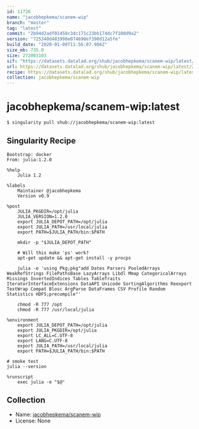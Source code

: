 ```yaml
---
id: 11726
name: "jacobhepkema/scanem-wip"
branch: "master"
tag: "latest"
commit: "2b94d2adf01458c3dc171c23bb174dc7f100d9a2"
version: "725340d483998e074690ef390d12a5fe"
build_date: "2020-01-08T11:56:07.904Z"
size_mb: 735.0
size: 272003103
sif: "https://datasets.datalad.org/shub/jacobhepkema/scanem-wip/latest/2020-01-08-2b94d2ad-725340d4/725340d483998e074690ef390d12a5fe.sif"
url: https://datasets.datalad.org/shub/jacobhepkema/scanem-wip/latest/2020-01-08-2b94d2ad-725340d4/
recipe: https://datasets.datalad.org/shub/jacobhepkema/scanem-wip/latest/2020-01-08-2b94d2ad-725340d4/Singularity
collection: jacobhepkema/scanem-wip
---
```


# jacobhepkema/scanem-wip:latest

```bash
$ singularity pull shub://jacobhepkema/scanem-wip:latest
```

## Singularity Recipe

```singularity
Bootstrap: docker
From: julia:1.2.0

%help
    Julia 1.2

%labels
    Maintainer @jacobhepkema
    Version v0.9

%post
    JULIA_PKGDIR=/opt/julia
    JULIA_VERSION=1.2.0
    export JULIA_DEPOT_PATH=/opt/julia
    export JULIA_PATH=/usr/local/julia
    export PATH=$JULIA_PATH/bin:$PATH

    mkdir -p "$JULIA_DEPOT_PATH"
    
    # Will this make 'ps' work?
    apt-get update && apt-get install -y procps

    julia -e 'using Pkg;pkg"add Dates Parsers PooledArrays WeakRefStrings FilePathsBase LazyArrays Libdl Mmap CategoricalArrays Missings InvertedIndices Tables TableTraits IteratorInterfaceExtensions DataAPI Unicode SortingAlgorithms Reexport TextWrap Compat Blosc ArgParse DataFrames CSV Profile Random Statistics HDF5;precompile"'

    chmod -R 777 /opt
    chmod -R 777 /usr/local/julia

%environment
    export JULIA_DEPOT_PATH=/opt/julia
    export JULIA_PKGDIR=/opt/julia
    export LC_ALL=C.UTF-8
    export LANG=C.UTF-8
    export JULIA_PATH=/usr/local/julia
    export PATH=$JULIA_PATH/bin:$PATH

# smoke test
julia --version

%runscript
    exec julia -e "$@"
```

## Collection

 - Name: [jacobhepkema/scanem-wip](https://github.com/jacobhepkema/scanem-wip)
 - License: None

